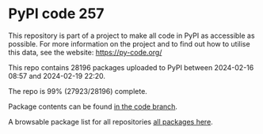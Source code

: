 # PyPI code 257

This repository is part of a project to make all code in PyPI as accessible as possible. For more information 
on the project and to find out how to utilise this data, see the website: https://py-code.org/

This repo contains 28196 packages uploaded to PyPI between 
2024-02-16 08:57 and 2024-02-19 22:20.

The repo is 99% (27923/28196) complete.

Package contents can be found [in the code branch](https://github.com/pypi-data/pypi-mirror-257/tree/code/packages).

A browsable package list for all repositories [all packages here](https://py-code.org/repositories/pypi-mirror-257).


